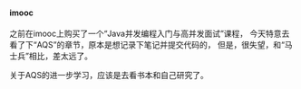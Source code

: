 

#### imooc

之前在imooc上购买了一个“Java并发编程入门与高并发面试”课程，
今天特意去看了下“AQS”的章节，原本是想记录下笔记并提交代码的，
但是，很失望，和“马士兵”相比，差太远了。

关于AQS的进一步学习，应该是去看书本和自己研究了。
